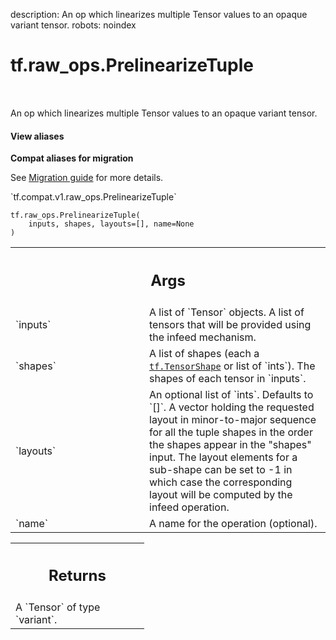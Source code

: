 description: An op which linearizes multiple Tensor values to an opaque variant tensor.
robots: noindex

# tf.raw_ops.PrelinearizeTuple

<!-- Insert buttons and diff -->

<table class="tfo-notebook-buttons tfo-api nocontent" align="left">

</table>



An op which linearizes multiple Tensor values to an opaque variant tensor.


<section class="expandable">
  <h4 class="showalways">View aliases</h4>
  <p>
<b>Compat aliases for migration</b>
<p>See
<a href="https://www.tensorflow.org/guide/migrate">Migration guide</a> for
more details.</p>
<p>`tf.compat.v1.raw_ops.PrelinearizeTuple`</p>
</p>
</section>

<pre class="devsite-click-to-copy prettyprint lang-py tfo-signature-link">
<code>tf.raw_ops.PrelinearizeTuple(
    inputs, shapes, layouts=[], name=None
)
</code></pre>



<!-- Placeholder for "Used in" -->


<!-- Tabular view -->
 <table class="responsive fixed orange">
<colgroup><col width="214px"><col></colgroup>
<tr><th colspan="2"><h2 class="add-link">Args</h2></th></tr>

<tr>
<td>
`inputs`<a id="inputs"></a>
</td>
<td>
A list of `Tensor` objects.
A list of tensors that will be provided using the infeed mechanism.
</td>
</tr><tr>
<td>
`shapes`<a id="shapes"></a>
</td>
<td>
A list of shapes (each a <a href="../../tf/TensorShape.md"><code>tf.TensorShape</code></a> or list of `ints`).
The shapes of each tensor in `inputs`.
</td>
</tr><tr>
<td>
`layouts`<a id="layouts"></a>
</td>
<td>
An optional list of `ints`. Defaults to `[]`.
A vector holding the requested layout in minor-to-major sequence for all the
tuple shapes in the order the shapes appear in the "shapes" input. The layout
elements for a sub-shape can be set to -1 in which case the corresponding layout
will be computed by the infeed operation.
</td>
</tr><tr>
<td>
`name`<a id="name"></a>
</td>
<td>
A name for the operation (optional).
</td>
</tr>
</table>



<!-- Tabular view -->
 <table class="responsive fixed orange">
<colgroup><col width="214px"><col></colgroup>
<tr><th colspan="2"><h2 class="add-link">Returns</h2></th></tr>
<tr class="alt">
<td colspan="2">
A `Tensor` of type `variant`.
</td>
</tr>

</table>

